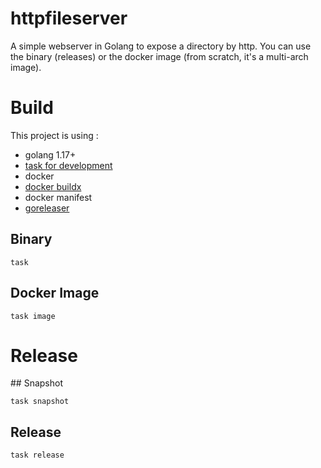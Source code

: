 # httpfileserver

A simple webserver in Golang to expose a directory by http.
You can use the binary (releases) or the docker image (from scratch, it's a multi-arch image).

# Build

This project is using :

* golang 1.17+
* [task for development](https://taskfile.dev/#/)
* docker
* [docker buildx](https://github.com/docker/buildx)
* docker manifest
* [goreleaser](https://goreleaser.com/)


## Binary

```
task
```

## Docker Image

```
task image
```

# Release

## Snapshot

```
task snapshot
```

## Release

```
task release
```


